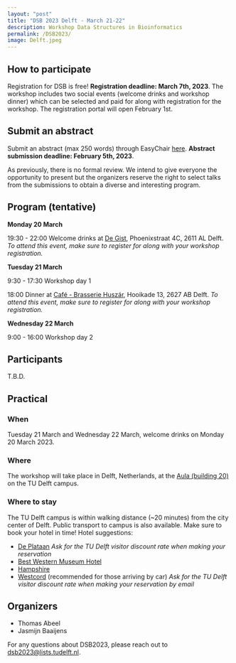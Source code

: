 ```yaml
---
layout: "post"
title: "DSB 2023 Delft - March 21-22"
description: Workshop Data Structures in Bioinformatics
permalink: /DSB2023/
image: Delft.jpeg
---
```

## How to participate

Registration for DSB is free! **Registration deadline: March 7th, 2023**. The workshop includes two social events (welcome drinks and workshop dinner) which can be selected and paid for along with registration for the workshop. The registration portal will open February 1st.

## Submit an abstract

Submit an abstract (max 250 words) through EasyChair [here](https://easychair.org/conferences/?conf=dsb2023). **Abstract submission deadline: February 5th, 2023**.

As previously, there is no formal review. We intend to give everyone the opportunity to present but the organizers reserve the right to select talks from the submissions to obtain a diverse and interesting program.

## Program (tentative)

**Monday 20 March**

19:30 - 22:00 Welcome drinks at [De Gist](https://goo.gl/maps/cwuVSQe7p1CinBJt5), Phoenixstraat 4C, 2611 AL Delft. *To attend this event, make sure to register for along with your workshop registration.*

**Tuesday 21 March**

9:30 - 17:30 Workshop day 1

18:00 Dinner at [Café - Brasserie Huszár](https://huszar.nl), Hooikade 13, 2627 AB Delft. *To attend this event, make sure to register for along with your workshop registration.*

**Wednesday 22 March**

9:00 - 16:00 Workshop day 2

## Participants

T.B.D.

## Practical

### When

Tuesday 21 March and Wednesday 22 March, welcome drinks on Monday 20 March 2023.

### Where

The workshop will take place in Delft, Netherlands, at the [Aula (building 20)](https://iamap.tudelft.nl/poi/gebouw-20/) on the TU Delft campus.

### Where to stay

The TU Delft campus is within walking distance (~20 minutes) from the city center of Delft. Public transport to campus is also available. Make sure to book your hotel in time! Hotel suggestions:

* [De Plataan](https://www.hoteldeplataan.nl/) *Ask for the TU Delft visitor discount rate when making your reservation*
* [Best Western Museum Hotel]([https://www.bestwestern.nl/booking-path/hotel-details/best-western-museumhotels-delft-delft-92579) 
* [Hampshire](https://www.hampshire-hotels.com/hotels/hampshire-hotel-delft-centre)
* [Westcord](https://westcordhotels.nl/hotel/hotel-delft/) (recommended for those arriving by car) *Ask for the TU Delft visitor discount rate when making your reservation by email*

## Organizers

* Thomas Abeel
* Jasmijn Baaijens

For any questions about DSB2023, please reach out to [dsb2023@lists.tudelft.nl](mailto:dsb2023@lists.tudelft.nl).
